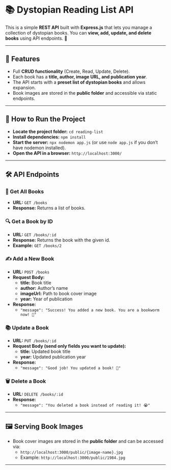 # 📚 Dystopian Reading List API  

This is a simple **REST API** built with **Express.js** that lets you manage a collection of dystopian books. You can **view, add, update, and delete books** using API endpoints. 🚀  

---

## **📌 Features**  

- Full **CRUD functionality** (Create, Read, Update, Delete).  
- Each book has a **title, author, image URL, and publication year**.  
- The API starts with a **preset list of dystopian books** and allows expansion.  
- Book images are stored in the **public folder** and accessible via static endpoints.  

---

## **🚀 How to Run the Project**  

- **Locate the project folder:** `cd reading-list`  
- **Install dependencies:** `npm install`  
- **Start the server:** `npx nodemon app.js` (or use `node app.js` if you don’t have nodemon installed).  
- **Open the API in a browser:** `http://localhost:3000/`  

---

## **🛠 API Endpoints**  

### 📖 Get All Books  
- **URL:** `GET /books`  
- **Response:** Returns a list of books.  

### 🔍 Get a Book by ID  
- **URL:** `GET /books/:id`  
- **Response:** Returns the book with the given id.  
- **Example:** `GET /books/2`  

### ✍️ Add a New Book  
- **URL:** `POST /books`  
- **Request Body:**  
  - **title:** Book title  
  - **author:** Author’s name  
  - **imageUrl:** Path to book cover image  
  - **year:** Year of publication  
- **Response:**  
  - `"message": "Success! You added a new book. You are a bookworm now! 🐛"`  

### 📚 Update a Book  
- **URL:** `PUT /books/:id`  
- **Request Body (send only fields you want to update):**  
  - **title:** Updated book title  
  - **year:** Updated publication year  
- **Response:**  
  - `"message": "Good job! You updated a book! 🥰"`  

### 🗑️ Delete a Book  
- **URL:** `DELETE /books/:id`  
- **Response:**  
  - `"message": "You deleted a book instead of reading it! 😭"`  

---

## **🖼️ Serving Book Images**  
- Book cover images are stored in the **public folder** and can be accessed via:  
  - `http://localhost:3000/public/{image-name}.jpg`  
  - Example: `http://localhost:3000/public/1984.jpg`  

---


